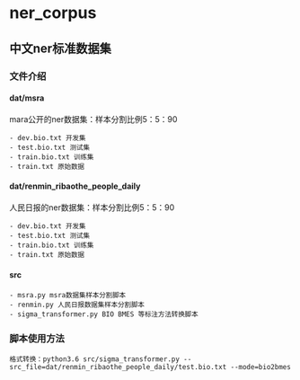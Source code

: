 # ner_corpus
## 中文ner标准数据集
### 文件介绍
#### dat/msra
mara公开的ner数据集：样本分割比例5：5：90

    - dev.bio.txt 开发集
    - test.bio.txt 测试集
    - train.bio.txt 训练集
    - train.txt 原始数据
#### dat/renmin_ribaothe_people_daily
人民日报的ner数据集：样本分割比例5：5：90

    - dev.bio.txt 开发集
    - test.bio.txt 测试集
    - train.bio.txt 训练集
    - train.txt 原始数据
    
#### src
    - msra.py msra数据集样本分割脚本
    - renmin.py 人民日报数据集样本分割脚本
    - sigma_transformer.py BIO BMES 等标注方法转换脚本 
    
### 脚本使用方法
    格式转换：python3.6 src/sigma_transformer.py --src_file=dat/renmin_ribaothe_people_daily/test.bio.txt --mode=bio2bmes